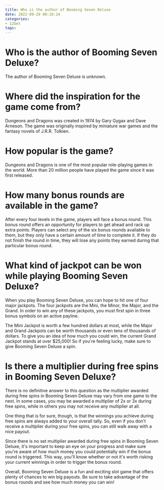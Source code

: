 ```yaml
---
title: Who is the author of Booming Seven Deluxe
date: 2022-09-29 00:16:14
categories:
- 12bet
tags:
---
```



#  Who is the author of Booming Seven Deluxe?

The author of Booming Seven Deluxe is unknown.

#  Where did the inspiration for the game come from?

Dungeons and Dragons was created in 1974 by Gary Gygax and Dave Arneson. The game was originally inspired by miniature war games and the fantasy novels of J.R.R. Tolkien.

# How popular is the game?

Dungeons and Dragons is one of the most popular role-playing games in the world. More than 20 million people have played the game since it was first released.

#  How many bonus rounds are available in the game?

After every four levels in the game, players will face a bonus round. This bonus round offers an opportunity for players to get ahead and rack up extra points. Players can select any of the six bonus rounds available to them, but they only have a certain amount of time to complete it. If they do not finish the round in time, they will lose any points they earned during that particular bonus round.

#  What kind of jackpot can be won while playing Booming Seven Deluxe?

When you play Booming Seven Deluxe, you can hope to hit one of four major jackpots. The four jackpots are the Mini, the Minor, the Major, and the Grand. In order to win any of these jackpots, you must first spin in three bonus symbols on an active payline.

The Mini Jackpot is worth a few hundred dollars at most, while the Major and Grand Jackpots can be worth thousands or even tens of thousands of dollars. To give you an idea of how much you could win, the current Grand Jackpot stands at over $25,000! So if you're feeling lucky, make sure to give Booming Seven Deluxe a spin.

#  Is there a multiplier during free spins in Booming Seven Deluxe?

There is no definitive answer to this question as the multiplier awarded during free spins in Booming Seven Deluxe may vary from one game to the next. In some cases, you may be awarded a multiplier of 2x or 3x during free spins, while in others you may not receive any multiplier at all.

One thing that is for sure, though, is that the winnings you achieve during free spins are always added to your overall tally. So, even if you don't receive a multiplier during your free spins, you can still walk away with a nice payout.

Since there is no set multiplier awarded during free spins in Booming Seven Deluxe, it's important to keep an eye on your progress and make sure you're aware of how much money you could potentially win if the bonus round is triggered. This way, you'll know whether or not it's worth risking your current winnings in order to trigger the bonus round.

Overall, Booming Seven Deluxe is a fun and exciting slot game that offers plenty of chances to win big payouts. Be sure to take advantage of the bonus rounds and see how much money you can win!